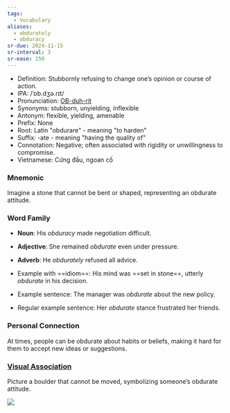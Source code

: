 ```yaml
---
tags:
  - Vocabulary
aliases:
  - obdurately
  - obduracy
sr-due: 2024-11-15
sr-interval: 3
sr-ease: 250
---
```


- Definition: Stubbornly refusing to change one’s opinion or course of action.
- IPA: /ˈɒb.dʒə.rɪt/
- Pronunciation: [OB-duh-rit](https://www.google.com/search?q=how+to+pronounce+obdurate)
- Synonyms: stubborn, unyielding, inflexible
- Antonym: flexible, yielding, amenable
- Prefix: None
- Root: Latin "obdurare" - meaning "to harden"
- Suffix: -ate - meaning "having the quality of"
- Connotation: Negative; often associated with rigidity or unwillingness to compromise.
- Vietnamese: Cứng đầu, ngoan cố

### Mnemonic

Imagine a stone that cannot be bent or shaped, representing an obdurate attitude.

### Word Family

- **Noun**: His *obduracy* made negotiation difficult.
- **Adjective**: She remained *obdurate* even under pressure.
- **Adverb**: He *obdurately* refused all advice.

- Example with ==idiom==: His mind was ==set in stone==, utterly *obdurate* in his decision.
- Example sentence: The manager was *obdurate* about the new policy.
- Regular example sentence: Her *obdurate* stance frustrated her friends.

### Personal Connection

At times, people can be obdurate about habits or beliefs, making it hard for them to accept new ideas or suggestions.

### [Visual Association](https://www.google.com/search?tbm=isch&q=obdurate)

Picture a boulder that cannot be moved, symbolizing someone’s obdurate attitude.

![](https://mammothmemory.net/images/user/base/English/vocab/remember%20-%20obdurate%20-%20english%20vocab%20(2).jpg)
